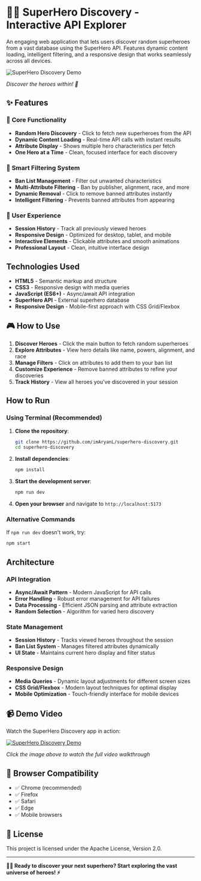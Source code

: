 # 🦸‍♂️ SuperHero Discovery - Interactive API Explorer

An engaging web application that lets users discover random superheroes from a vast database using the SuperHero API. Features dynamic content loading, intelligent filtering, and a responsive design that works seamlessly across all devices.

![SuperHero Discovery Demo](https://github.com/user-attachments/assets/7a378551-dce2-4c73-a393-ceaa687df23a)

*Discover the heroes within! 🚀*

## ✨ Features

### 🎯 **Core Functionality**
- **Random Hero Discovery** - Click to fetch new superheroes from the API
- **Dynamic Content Loading** - Real-time API calls with instant results
- **Attribute Display** - Shows multiple hero characteristics per fetch
- **One Hero at a Time** - Clean, focused interface for each discovery

### 🚫 **Smart Filtering System**
- **Ban List Management** - Filter out unwanted characteristics
- **Multi-Attribute Filtering** - Ban by publisher, alignment, race, and more
- **Dynamic Removal** - Click to remove banned attributes instantly
- **Intelligent Filtering** - Prevents banned attributes from appearing

### 📱 **User Experience**
- **Session History** - Track all previously viewed heroes
- **Responsive Design** - Optimized for desktop, tablet, and mobile
- **Interactive Elements** - Clickable attributes and smooth animations
- **Professional Layout** - Clean, intuitive interface design

## Technologies Used

- **HTML5** - Semantic markup and structure
- **CSS3** - Responsive design with media queries
- **JavaScript (ES6+)** - Async/await API integration
- **SuperHero API** - External superhero database
- **Responsive Design** - Mobile-first approach with CSS Grid/Flexbox

## 🎮 How to Use

1. **Discover Heroes** - Click the main button to fetch random superheroes
2. **Explore Attributes** - View hero details like name, powers, alignment, and race
3. **Manage Filters** - Click on attributes to add them to your ban list
4. **Customize Experience** - Remove banned attributes to refine your discoveries
5. **Track History** - View all heroes you've discovered in your session

## How to Run


### **Using Terminal (Recommended)**

1. **Clone the repository**:
   ```bash
   git clone https://github.com/imAryanL/superhero-discovery.git
   cd superhero-discovery
   ```

2. **Install dependencies**:
   ```bash
   npm install
   ```

3. **Start the development server**:
   ```bash
   npm run dev
   ```

4. **Open your browser** and navigate to `http://localhost:5173`

### **Alternative Commands**

If `npm run dev` doesn't work, try:
```bash
npm start
```

## Architecture

### **API Integration**
- **Async/Await Pattern** - Modern JavaScript for API calls
- **Error Handling** - Robust error management for API failures
- **Data Processing** - Efficient JSON parsing and attribute extraction
- **Random Selection** - Algorithm for varied hero discovery

### **State Management**
- **Session History** - Tracks viewed heroes throughout the session
- **Ban List System** - Manages filtered attributes dynamically
- **UI State** - Maintains current hero display and filter status

### **Responsive Design**
- **Media Queries** - Dynamic layout adjustments for different screen sizes
- **CSS Grid/Flexbox** - Modern layout techniques for optimal display
- **Mobile Optimization** - Touch-friendly interface for mobile devices

## 📹 Demo Video

Watch the SuperHero Discovery app in action:

[![SuperHero Discovery Demo](https://cdn.loom.com/sessions/thumbnails/8091a49cb6f049bcae4fa692eb7f3781-47e14c5d12be4a38-full-play.gif)](https://www.loom.com/share/8091a49cb6f049bcae4fa692eb7f3781)

*Click the image above to watch the full video walkthrough*

## 📱 Browser Compatibility

- ✅ Chrome (recommended)
- ✅ Firefox
- ✅ Safari
- ✅ Edge
- ✅ Mobile browsers

## 📄 License

This project is licensed under the Apache License, Version 2.0.

---

**🦸‍♂️ Ready to discover your next superhero? Start exploring the vast universe of heroes! ⚡**
